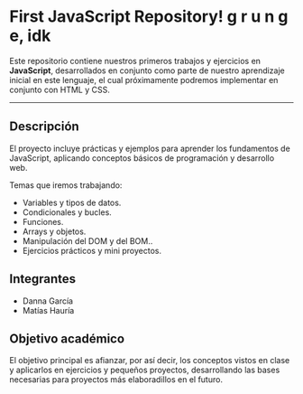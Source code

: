 # First JavaScript Repository! g r u n g e, idk

Este repositorio contiene nuestros primeros trabajos y ejercicios en **JavaScript**, desarrollados en conjunto como parte de nuestro aprendizaje inicial en este lenguaje, el cual próximamente podremos implementar en conjunto con HTML y CSS.

---

## Descripción
El proyecto incluye prácticas y ejemplos para aprender los fundamentos de JavaScript, aplicando conceptos básicos de programación y desarrollo web.

Temas que iremos trabajando:
- Variables y tipos de datos.
- Condicionales y bucles.
- Funciones.
- Arrays y objetos.
- Manipulación del DOM y del BOM..
- Ejercicios prácticos y mini proyectos.

## Integrantes
- Danna García
- Matías Hauría

## Objetivo académico
El objetivo principal es afianzar, por así decir, los conceptos vistos en clase y aplicarlos en ejercicios y pequeños proyectos, desarrollando las bases necesarias para proyectos más elaboradillos en el futuro.


